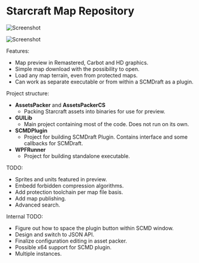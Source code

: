 # Starcraft Map Repository
<!---
Original topic: [TODO](http://www.staredit.net/todo)
-->

![Screenshot](https://rion.cz/scmdb/scr1.png "Screenshot")

![Screenshot](https://rion.cz/scmdb/scr2.png "Screenshot")

Features:
* Map preview in Remastered, Carbot and HD graphics.
* Simple map download with the possibility to open.
* Load any map terrain, even from protected maps.
* Can work as separate executable or from within a SCMDraft as a plugin.


Project structure:
* **AssetsPacker** and **AssetsPackerCS**
   * Packing Starcraft assets into binaries for use for preview.
* **GUILib**
   * Main project containing most of the code. Does not run on its own.
* **SCMDPlugin**
   * Project for building SCMDraft Plugin. Contains interface and some callbacks for SCMDraft.
* **WPFRunner**
   * Project for building standalone executable.

TODO:
* Sprites and units featured in preview.
* Embedd forbidden compression algorithms.
* Add protection toolchain per map file basis.
* Add map publishing.
* Advanced search.


Internal TODO:
* Figure out how to space the plugin button within SCMD window.
* Design and switch to JSON API.
* Finalize configuration editing in asset packer.
* Possible x64 support for SCMD plugin.
* Multiple instances.